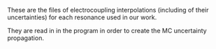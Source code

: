 These are the files of electrocoupling interpolations (including of their uncertainties) for each resonance used in our work.

They are read in in the program in order to create the MC uncertainty propagation.
